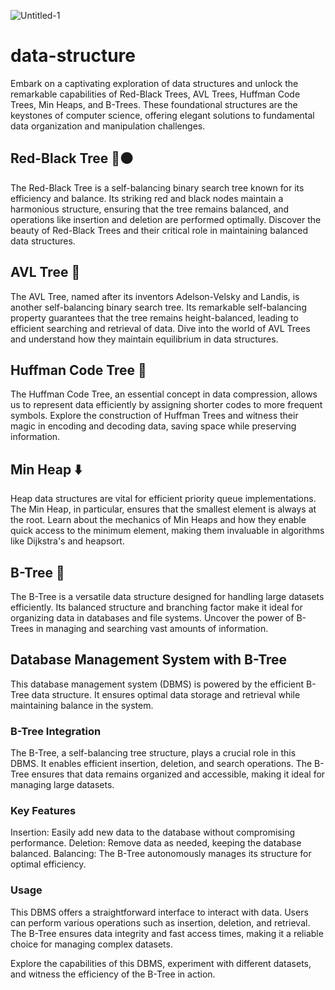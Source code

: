 ![Untitled-1](https://github.com/proshir/data-structure/assets/19504971/5fa3085d-3d54-4f75-8ff3-55d7125cf374)
# data-structure

Embark on a captivating exploration of data structures and unlock the remarkable capabilities of Red-Black Trees, AVL Trees, Huffman Code Trees, Min Heaps, and B-Trees. These foundational structures are the keystones of computer science, offering elegant solutions to fundamental data organization and manipulation challenges.

## Red-Black Tree 🔴⚫️
The Red-Black Tree is a self-balancing binary search tree known for its efficiency and balance. Its striking red and black nodes maintain a harmonious structure, ensuring that the tree remains balanced, and operations like insertion and deletion are performed optimally. Discover the beauty of Red-Black Trees and their critical role in maintaining balanced data structures.

## AVL Tree 🌳 
The AVL Tree, named after its inventors Adelson-Velsky and Landis, is another self-balancing binary search tree. Its remarkable self-balancing property guarantees that the tree remains height-balanced, leading to efficient searching and retrieval of data. Dive into the world of AVL Trees and understand how they maintain equilibrium in data structures.

## Huffman Code Tree 📜 
The Huffman Code Tree, an essential concept in data compression, allows us to represent data efficiently by assigning shorter codes to more frequent symbols. Explore the construction of Huffman Trees and witness their magic in encoding and decoding data, saving space while preserving information.

## Min Heap ⬇️
Heap data structures are vital for efficient priority queue implementations. The Min Heap, in particular, ensures that the smallest element is always at the root. Learn about the mechanics of Min Heaps and how they enable quick access to the minimum element, making them invaluable in algorithms like Dijkstra's and heapsort.

## B-Tree 🌲
The B-Tree is a versatile data structure designed for handling large datasets efficiently. Its balanced structure and branching factor make it ideal for organizing data in databases and file systems. Uncover the power of B-Trees in managing and searching vast amounts of information.

## Database Management System with B-Tree

This database management system (DBMS) is powered by the efficient B-Tree data structure. It ensures optimal data storage and retrieval while maintaining balance in the system.

### B-Tree Integration

The B-Tree, a self-balancing tree structure, plays a crucial role in this DBMS. It enables efficient insertion, deletion, and search operations. The B-Tree ensures that data remains organized and accessible, making it ideal for managing large datasets.

### Key Features

Insertion: Easily add new data to the database without compromising performance.
Deletion: Remove data as needed, keeping the database balanced.
Balancing: The B-Tree autonomously manages its structure for optimal efficiency.
### Usage

This DBMS offers a straightforward interface to interact with data. Users can perform various operations such as insertion, deletion, and retrieval. The B-Tree ensures data integrity and fast access times, making it a reliable choice for managing complex datasets.

Explore the capabilities of this DBMS, experiment with different datasets, and witness the efficiency of the B-Tree in action.

